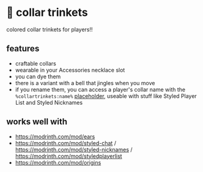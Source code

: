 # 🐾 collar trinkets

colored collar trinkets for players!!

## features
- craftable collars
- wearable in your Accessories necklace slot
- you can dye them
- there is a variant with a bell that jingles when you move
- if you rename them, you can access a player's collar name with the `%collartrinkets:name%` [placeholder](https://placeholders.pb4.eu/), useable with stuff like Styled Player List and Styled Nicknames

## works well with
- https://modrinth.com/mod/ears
- https://modrinth.com/mod/styled-chat / https://modrinth.com/mod/styled-nicknames / https://modrinth.com/mod/styledplayerlist
- https://modrinth.com/mod/origins